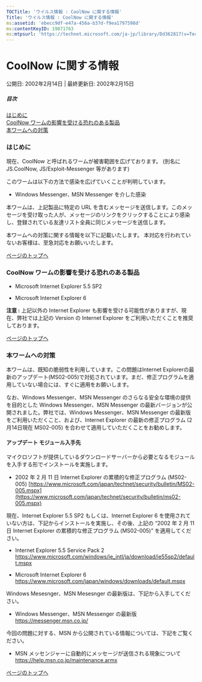 ```yaml
---
TOCTitle: 'ウイルス情報 : CoolNow に関する情報'
Title: 'ウイルス情報 : CoolNow に関する情報'
ms:assetid: 'ebecc9df-e47a-456a-b37d-f9ea1797598d'
ms:contentKeyID: 19871763
ms:mtpsurl: 'https://technet.microsoft.com/ja-jp/library/Dd362817(v=TechNet.10)'
---
```


CoolNow に関する情報
====================

公開日: 2002年2月14日 | 最終更新日: 2002年2月15日

##### 目次

[](#ecaa)[はじめに](#ecaa)  
[](#ebaa)[CoolNow ワームの影響を受ける恐れのある製品](#ebaa)  
[](#eaaa)[本ワームへの対策](#eaaa)

### はじめに

現在、CoolNow と呼ばれるワームが被害範囲を広げております。 (別名に JS.CoolNow, JS/Exploit-Messenger 等があります)

このワームは以下の方法で感染を広げていくことが判明しています。

-   Windows Messenger､ MSN Messenger を介した感染

本ワームは、上記製品に特定の URL を含むメッセージを送信します。このメッセージを受け取った人が、メッセージのリンクをクリックすることにより感染し、登録されている友達リスト全員に同じメッセージを送信します。

本ワームへの対策に関する情報を以下に記載いたします。 本対応を行われていないお客様は、至急対応をお願いいたします。

[](#mainsection)[ページのトップへ](#mainsection)

### CoolNow ワームの影響を受ける恐れのある製品

-   Microsoft Internet Explorer 5.5 SP2

-   Microsoft Internet Explorer 6

**注意 :** 上記以外の Internet Explorer も影響を受ける可能性がありますが、現在、弊社では上記の Version の Internet Explorer をご利用いただくことを推奨しております。

[](#mainsection)[ページのトップへ](#mainsection)

### 本ワームへの対策

本ワームは、既知の脆弱性を利用しています。この問題はInternet Explorerの最新のアップデート(MS02-005)で対処されています。まだ、修正プログラムを適用していない場合には、すぐに適用をお願いします。

なお、Windows Messenger、MSN Messenger のさらなる安全な環境の提供を目的とした Windows Messenger、MSN Messenger の最新バージョンが公開されました。弊社では、Windows Messenger、MSN Messenger の最新版をご利用いただくこと、および、Internet Explorer の最新の修正プログラム (2月14日現在 MS02-005) を合わせて適用していただくことをお勧めします。

#### アップデート モジュール入手先

マイクロソフトが提供しているダウンロードサーバーから必要となるモジュールを入手する形でインストールを実施します。

-   2002 年 2 月 11 日 Internet Explorer の累積的な修正プログラム (MS02-005)
    [https://www.microsoft.com/japan/technet/security/bulletin/MS02-005.mspx](https://www.microsoft.com/japan/technet/security/bulletin/ms02-005.mspx)

現在、Internet Explorer 5.5 SP2 もしくは、Internet Explorer 6 を使用されていない方は、下記からインストールを実施し、その後、上記の “2002 年 2 月 11 日 Internet Explorer の累積的な修正プログラム (MS02-005)” を適用してください。

-   Internet Explorer 5.5 Service Pack 2  
    <https://www.microsoft.com/windows/ie_intl/ja/download/ie55sp2/default.mspx>

-   Microsoft Internet Explorer 6  
    <https://www.microsoft.com/japan/windows/downloads/default.mspx>

Windows Mesesnger、MSN Mesesnger の最新版は、下記から入手してください。

-   Windows Messenger、MSN Messenger の最新版  
    <https://messenger.msn.co.jp/>

今回の問題に対する、MSN から公開されている情報については、下記をご覧ください。

-   MSN メッセンジャーに自動的にメッセージが送信される現象について  
    <https://help.msn.co.jp/maintenance.armx>

[](#mainsection)[ページのトップへ](#mainsection)
